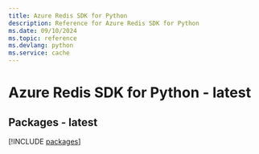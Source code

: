 ```yaml
---
title: Azure Redis SDK for Python
description: Reference for Azure Redis SDK for Python
ms.date: 09/10/2024
ms.topic: reference
ms.devlang: python
ms.service: cache
---
```

# Azure Redis SDK for Python - latest
## Packages - latest
[!INCLUDE [packages](redis-index.md)]